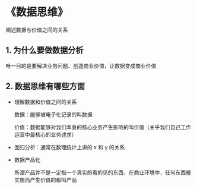 # 《数据思维》

阐述数据与价值之间的关系



## 1. 为什么要做数据分析

唯一目的是要解决业务问题、创造商业价值，让数据变成商业价值



## 2. 数据思维有哪些方面

+ 理解数据和价值之间的关系

  数据：能够被电子化记录的叫数据

  价值：数据能够对我们本身的核心业务产生影响的叫价值（关乎我们自己工作运营中最核心的业务述求）

+ 回归分析：通常在数理统计上讲的 x 和 y 的关系

+ 数据产品化

  所谓产品并不是一定指一个真实的看的见的东西，在商业环境中，任何东西被实施而产生价值的都叫产品